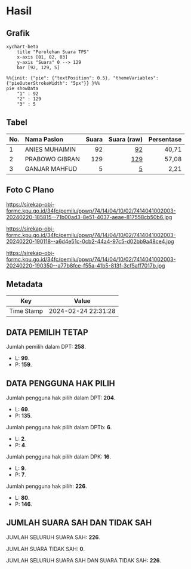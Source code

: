 # Hasil

## Grafik

```mermaid
xychart-beta
    title "Perolehan Suara TPS"
    x-axis [01, 02, 03]
    y-axis "Suara" 0 --> 129
    bar [92, 129, 5]
```

```mermaid
%%{init: {"pie": {"textPosition": 0.5}, "themeVariables": {"pieOuterStrokeWidth": "5px"}} }%%
pie showData
    "1" : 92
    "2" : 129
    "3" : 5
```

## Tabel

| No. | Nama Paslon    | Suara | Suara (raw) | Persentase |
|:--- |:-------------- | -----:| -----------:| ----------:|
| 1   | ANIES MUHAIMIN | 92    | [92][p-1]   | 40,71      |
| 2   | PRABOWO GIBRAN | 129   | [129][p-2]  | 57,08      |
| 3   | GANJAR MAHFUD  | 5     | [5][p-3]    | 2,21       |


[p-1]: https://github.com/gigit-pemilu/pemilu-2024-74-sulawesi-tenggara/blob/main/pilpres/hitung-suara/sub/74-sulawesi-tenggara/sub/14-buton-tengah/sub/04-mawasangka/sub/1002-mawasangka/sub/003-tps/sub/paslon-1.txt
[p-2]: https://github.com/gigit-pemilu/pemilu-2024-74-sulawesi-tenggara/blob/main/pilpres/hitung-suara/sub/74-sulawesi-tenggara/sub/14-buton-tengah/sub/04-mawasangka/sub/1002-mawasangka/sub/003-tps/sub/paslon-2.txt
[p-3]: https://github.com/gigit-pemilu/pemilu-2024-74-sulawesi-tenggara/blob/main/pilpres/hitung-suara/sub/74-sulawesi-tenggara/sub/14-buton-tengah/sub/04-mawasangka/sub/1002-mawasangka/sub/003-tps/sub/paslon-3.txt

## Foto C Plano

https://sirekap-obj-formc.kpu.go.id/34fc/pemilu/ppwp/74/14/04/10/02/7414041002003-20240220-185815--71b00ad3-8e51-4037-aeae-817558cb50b6.jpg

https://sirekap-obj-formc.kpu.go.id/34fc/pemilu/ppwp/74/14/04/10/02/7414041002003-20240220-190118--a6d4e51c-0cb2-44a4-97c5-d02bb9a48ce4.jpg

https://sirekap-obj-formc.kpu.go.id/34fc/pemilu/ppwp/74/14/04/10/02/7414041002003-20240220-190350--a77b8fce-f55a-41b5-813f-3cf5aff7017b.jpg


## Metadata

| Key        | Value               |
| ---------- | ------------------- |
| Time Stamp | 2024-02-24 22:31:28 |


## DATA PEMILIH TETAP

Jumlah pemilih dalam DPT: **258**.
 * L: **99**.
 * P: **159**.

## DATA PENGGUNA HAK PILIH

Jumlah pengguna hak pilih dalam DPT: **204**.
 * L: **69**.
 * P: **135**.

Jumlah pengguna hak pilih dalam DPTb: **6**.
 * L: **2**.
 * P: **4**.

Jumlah pengguna hak pilih dalam DPK: **16**.
 * L: **9**.
 * P: **7**.

Jumlah pengguna hak pilih: **226**.
 * L: **80**.
 * P: **146**.

## JUMLAH SUARA SAH DAN TIDAK SAH

JUMLAH SELURUH SUARA SAH: **226**.

JUMLAH SUARA TIDAK SAH: **0**.

JUMLAH SELURUH SUARA SAH DAN SUARA TIDAK SAH: **226**.


